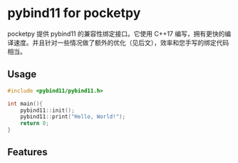 # pybind11 for pocketpy

pocketpy 提供 pybind11 的兼容性绑定接口。它使用 C++17 编写，拥有更快的编译速度。并且针对一些情况做了额外的优化（见后文），效率和您手写的绑定代码相当。


## Usage

```cpp
#include <pybind11/pybind11.h>

int main(){
    pybind11::init();
    pybind11::print("Hello, World!");
    return 0;
}
```

## Features








